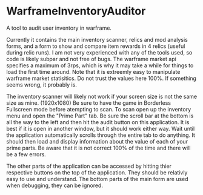 # WarframeInventoryAuditor
A tool to audit user inventory in warframe.

Currently it contains the main inventory scanner, relics and mod analysis forms, and a form to show and compare item rewards in 4 relics (useful during relic runs).
I am not very experienced with any of the tools used, so code is likely subpar and not free of bugs.
The warframe market api specifies a maximum of 3rps, which is why it may take a while for things to load the first time around.
Note that it is extreemly easy to manipulate warframe market statisitics. Do not trust the values here 100%. If something seems wrong, it probably is.

The inventory scanner will likely not work if your screen size is not the same size as mine. (1920x1080) Be sure to have the game in Borderless Fullscreen mode before atempting to scan.
To scan open up the inventory menu and open the "Prime Part" tab.
Be sure the scroll bar at the bottom is all the way to the left and then hit the audit button on this application. It is best if it is open in another window, but it should work either way.
Wait until the application automatically scrolls through the entire tab to do anything.
It should then load and display information about the value of each of your prime parts. Be aware that it is not correct 100% of the time and there will be a few errors.

The other parts of the application can be accessed by hitting thier respective buttons on the top of the application. They should be relativly easy to use and understand.
The bottom parts of the main form are used when debugging, they can be ignored.
